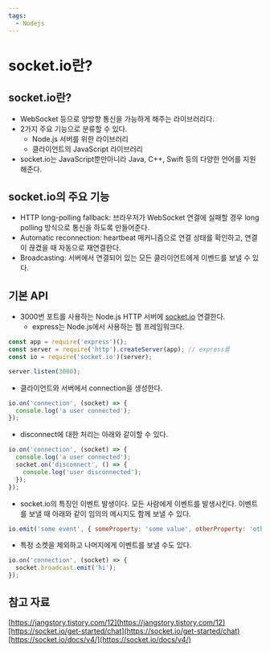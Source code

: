 ```yaml
---
tags:
  - Nodejs
---
```

# socket.io란?

## socket.io란?

- WebSocket 등으로 양방향 통신을 가능하게 해주는 라이브러리다.
- 2가지 주요 기능으로 분류할 수 있다.
    - Node.js 서버를 위한 라이브러리
    - 클라이언트의 JavaScript 라이브러리
- socket.io는 JavaScript뿐만아니라 Java, C++, Swift 등의 다양한 언어를 지원해준다.

## socket.io의 주요 기능

- HTTP long-polling fallback: 브라우저가 WebSocket 연결에 실패할 경우 long polling 방식으로 통신을 하도록 만들어준다.
- Automatic reconnection: heartbeat 매커니즘으로 연결 상태를 확인하고, 연결이 끊겼을 때 자동으로 재연결한다.
- Broadcasting: 서버에서 연결되어 있는 모든 클라이언트에게 이벤드를 보낼 수 있다.

## 기본 API

- 3000번 포트를 사용하는 Node.js HTTP 서버에 [socket.io](http://socket.io/) 연결한다.
    - express는 Node.js에서 사용하는 웹 프레임워크다.

```jsx
const app = require('express')();
const server = require('http').createServer(app); // express를
const io = require('socket.io')(server);

server.listen(3000);
```

- 클라이언트와 서버에서 connection을 생성한다.

```jsx
io.on('connection', (socket) => {
  console.log('a user connected');
});

```

- disconnect에 대한 처리는 아래와 같이할 수 있다.

```jsx
io.on('connection', (socket) => {
  console.log('a user connected');
  socket.on('disconnect', () => {
    console.log('user disconnected');
  });
});

```

- socket.io의 특징인 이벤트 발생이다. 모든 사람에게 이벤트를 발생시킨다. 이벤트를 보낼 때 아래와 같이 임의의 메시지도 함께 보낼 수 있다.

```jsx
io.emit('some event', { someProperty: 'some value', otherProperty: 'other value' }); // This will emit the event to all connected sockets
```

- 특정 소켓을 제외하고 나머지에게 이벤트를 보낼 수도 있다.

```jsx
io.on('connection', (socket) => {
  socket.broadcast.emit('hi');
});
```

## 참고 자료

[https://jangstory.tistory.com/12](https://jangstory.tistory.com/12)[https://socket.io/get-started/chat](https://socket.io/get-started/chat)[https://socket.io/docs/v4/](https://socket.io/docs/v4/)
